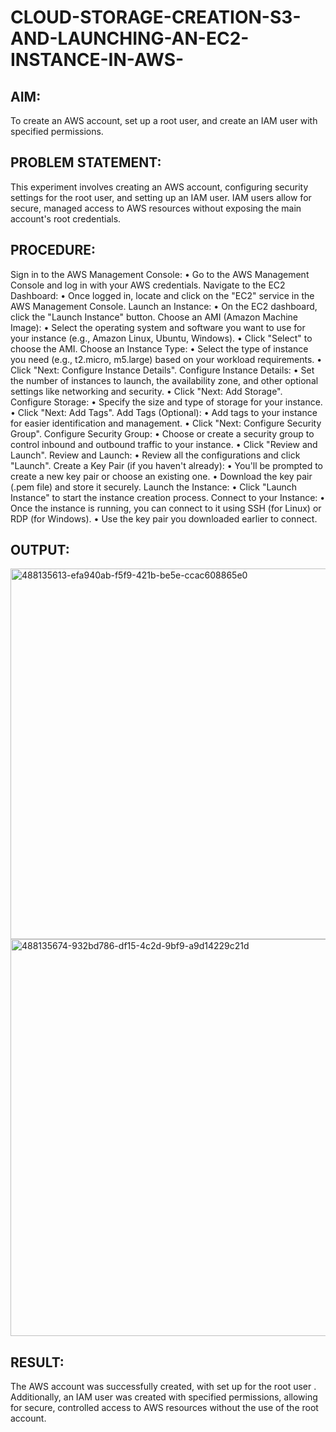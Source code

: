 # CLOUD-STORAGE-CREATION-S3-AND-LAUNCHING-AN-EC2-INSTANCE-IN-AWS-
## AIM:
To create an AWS account, set up a root user, and create an IAM user with specified permissions.

## PROBLEM STATEMENT:
This experiment involves creating an AWS account, configuring security settings for the root user, and setting up an IAM user. IAM users allow for secure, managed access to AWS resources without exposing the main account's root credentials.

## PROCEDURE:

Sign in to the AWS Management Console: • Go to the AWS Management Console and log in with your AWS credentials. Navigate to the EC2 Dashboard: • Once logged in, locate and click on the "EC2" service in the AWS Management Console. Launch an Instance: • On the EC2 dashboard, click the "Launch Instance" button. Choose an AMI (Amazon Machine Image): • Select the operating system and software you want to use for your instance (e.g., Amazon Linux, Ubuntu, Windows). • Click "Select" to choose the AMI. Choose an Instance Type: • Select the type of instance you need (e.g., t2.micro, m5.large) based on your workload requirements. • Click "Next: Configure Instance Details". Configure Instance Details: • Set the number of instances to launch, the availability zone, and other optional settings like networking and security. • Click "Next: Add Storage". Configure Storage: • Specify the size and type of storage for your instance. • Click "Next: Add Tags". Add Tags (Optional): • Add tags to your instance for easier identification and management. • Click "Next: Configure Security Group". Configure Security Group: • Choose or create a security group to control inbound and outbound traffic to your instance. • Click "Review and Launch". Review and Launch: • Review all the configurations and click "Launch". Create a Key Pair (if you haven't already): • You'll be prompted to create a new key pair or choose an existing one. • Download the key pair (.pem file) and store it securely. Launch the Instance: • Click "Launch Instance" to start the instance creation process. Connect to your Instance: • Once the instance is running, you can connect to it using SSH (for Linux) or RDP (for Windows). • Use the key pair you downloaded earlier to connect.

## OUTPUT:

<img width="1152" height="593" alt="488135613-efa940ab-f5f9-421b-be5e-ccac608865e0" src="https://github.com/user-attachments/assets/1766e871-8d43-44cf-9ec5-2bbba6e6b491" />


<img width="1152" height="635" alt="488135674-932bd786-df15-4c2d-9bf9-a9d14229c21d" src="https://github.com/user-attachments/assets/37c28d46-4955-4491-a6e1-b8d59ccac90a" />


## RESULT:

The AWS account was successfully created, with set up for the root user . Additionally, an IAM user was created with specified permissions, allowing for secure, controlled access to AWS resources without the use of the root account.

